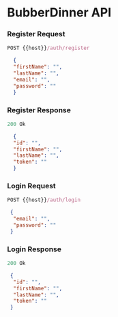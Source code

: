 ﻿# BubberDinner API

### Register Request
```js
POST {{host}}/auth/register
```
```json
  {
  "firstName": "",
  "lastName": "",
  "email": "",
  "password": ""
  }
```
### Register Response
```js
200 Ok
```
```json
  {
  "id": "",
  "firstName": "",
  "lastName": "",
  "token": ""
  }
```

### Login Request
```js
POST {{host}}/auth/login
```
```json
 {
  "email": "",
  "password": ""
 }
```

### Login Response
```js
200 Ok
```
```json
 {
  "id": "",
  "firstName": "",
  "lastName": "",
  "token": ""
 }
```


